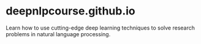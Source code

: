 # deepnlpcourse.github.io
Learn how to use cutting-edge deep learning techniques to solve research problems in natural language processing.

